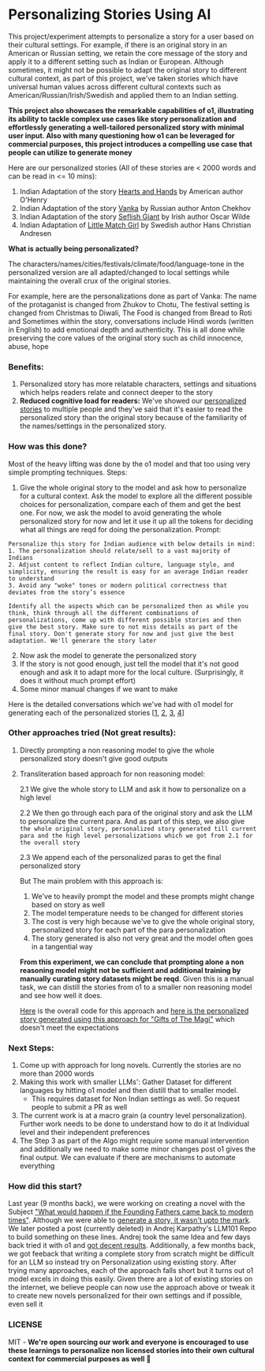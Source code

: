 # Personalizing Stories Using AI

This project/experiment attempts to personalize a story for a user based on their cultural settings. For example, if there is an original story in an American or Russian setting, we retain the core message of the story and apply it to a different setting such as Indian or European. Although sometimes, it might not be possible to adapt the original story to different cultural context, as part of this project, we've taken stories which have universal human values across different cultural contexts such as American/Russian/Irish/Swedish and applied them to an Indian setting. 

**This project also showcases the remarkable capabilities of o1, illustrating its ability to tackle complex use cases like story personalization and effortlessly generating a well-tailored personalized story with minimal user input. Also with many questioning how o1 can be leveraged for commercial purposes, this project introduces a compelling use case that people can utilize to generate money**

Here are our personalized stories (All of these stories are < 2000 words and can be read in <= 10 mins):
1. Indian Adaptation of the story [Hearts and Hands](https://americanliterature.com/author/o-henry/short-story/hearts-and-hands/) by American author O'Henry
2. Indian Adaptation of the story [Vanka](https://americanliterature.com/author/anton-chekhov/short-story/vanka/) by Russian author Anton Chekhov
3. Indian Adaptation of the story [Seflish Giant](https://americanliterature.com/author/oscar-wilde/short-story/the-selfish-giant/) by Irish author Oscar Wilde
4. Indian Adaptation of [Little Match Girl](https://americanliterature.com/author/hans-christian-andersen/short-story/the-little-match-girl/) by Swedish author Hans Christian Andresen

**What is actually being personalizated?** 

The characters/names/cities/festivals/climate/food/language-tone in the personalized version are all adapted/changed to local settings while maintaining the overall crux of the original stories. 

For example, here are the personalizations done as part of Vanka: The name of the protaganist is changed from Zhukov to Chotu, The festival setting is changed from Christmas to Diwali, The Food is changed from Bread to Roti and Sometimes within the story, conversations include Hindi words (written in English) to add emotional depth and authenticity. This is all done while preserving the core values of the original story such as child innocence, abuse, hope

### Benefits:
1. Personalized story has more relatable characters, settings and situations which helps readers relate and connect deeper to the story
2. **Reduced cognitive load for readers:** We've showed our [personalized stories](https://github.com/desik1998/PersonalizingStoriesUsingAI/tree/main/PersonalizedStories) to multiple people and they've said that it's easier to read the personalized story than the original story because of the familiarity of the names/settings in the personalized story.

### How was this done?

Most of the heavy lifting was done by the o1 model and that too using very simple prompting techniques. Steps:
1. Give the whole original story to the model and ask how to personalize for a cultural context. Ask the model to explore all the different possible choices for personalization, compare each of them and get the best one. For now, we ask the model to avoid generating the whole personalized story for now and let it use it up all the tokens for deciding what all things are reqd for doing the personalization.
Prompt:
```
Personalize this story for Indian audience with below details in mind:
1. The personalization should relate/sell to a vast majority of Indians
2. Adjust content to reflect Indian culture, language style, and simplicity, ensuring the result is easy for an average Indian reader to understand
3. Avoid any "woke" tones or modern political correctness that deviates from the story’s essence

Identify all the aspects which can be personalized then as while you think, think through all the different combinations of personalizations, come up with different possible stories and then give the best story. Make sure to not miss details as part of the final story. Don't generate story for now and just give the best adaptation. We'll generare the story later
```
2. Now ask the model to generate the personalized story
3. If the story is not good enough, just tell the model that it's not good enough and ask it to adapt more for the local culture. (Surprisingly, it does it without much prompt effort)
4. Some minor manual changes if we want to make


Here is the detailed conversations which we've had with o1 model for generating each of the personalized stories [[1](https://chatgpt.com/share/6762e3f7-0994-8011-853b-1b1553bc7f82), [2](https://chatgpt.com/share/676bd09b-12d4-8011-9102-da7defbff2b9), [3](https://chatgpt.com/share/6762e40a-21e8-8011-b32d-7865f5e53814), [4](https://chatgpt.com/share/676c0aca-04a0-8011-b81a-e6577126e1b9)]

### Other approaches tried (Not great results):
1. Directly prompting a non reasoning model to give the whole personalized story doesn't give good outputs
2. Transliteration based approach for non reasoning model:

   2.1 We give the whole story to LLM and ask it how to personalize on a high level

   2.2 We then go through each para of the original story and ask the LLM to personalize the current para. And as part of this step, we also give ```the whole original story, personalized story generated till current para and the high level personalizations which we got from 2.1 for the overall story```

   2.3  We append each of the personalized paras to get the final personalized story

   But The main problem with this approach is:
   1. We've to heavily prompt the model and these prompts might change based on story as well
   2. The model temperature needs to be changed for different stories
   3. The cost is very high because we've to give the whole original story, personalized story for each part of the para personalization
   4. The story generated is also not very great and the model often goes in a tangential way

   **From this experiment, we can conclude that prompting alone a non reasoning model might not be sufficient and additional training by manually curating story datasets might be reqd**. Given this is a manual task, we can distill the stories from o1 to a smaller non reasoning model and see how well it does.

   [Here](https://github.com/desik1998/PersonalizingStoriesUsingAI/blob/main/OtherApproachesCode/Personalized_Novel_Generation_POC_draft.ipynb) is the overall code for this approach and [here is the personalized story generated using this approach for "Gifts of The Magi"](https://raw.githubusercontent.com/desik1998/PersonalizingStoriesUsingAI/refs/heads/main/OtherApproachesCode/Gifts%20of%20Selfless%20Love.txt) which doesn't meet the expectations

### Next Steps:
1. Come up with approach for long novels. Currently the stories are no more than 2000 words
2. Making this work with smaller LLMs': Gather Dataset for different languages by hitting o1 model and then distill that to smaller model.
   * This requires dataset for Non Indian settings as well. So request people to submit a PR as well
3. The current work is at a macro grain (a country level personalization). Further work needs to be done to understand how to do it at Individual level and their independent preferences
4. The Step 3 as part of the Algo might require some manual intervention and additionally we need to make some minor changes post o1 gives the final output. We can evaluate if there are mechanisms to automate everything

### How did this start?
Last year (9 months back), we were working on creating a novel with the Subject ["What would happen if the Founding Fathers came back to modern times"](https://github.com/desik1998/NovelWithLLMs). Although we were able to [generate a story, it wasn't upto the mark](https://github.com/desik1998/NovelWithLLMs/blob/main/Novel.md). We later posted a post (currently deleted) in Andrej Karpathy's LLM101 Repo to build something on these lines. Andrej took the same Idea and few days back tried it with o1 and [got decent results](https://x.com/karpathy/status/1868903650451767322). Additionally, a few months back, we got feeback that writing a complete story from scratch might be difficult for an LLM so instead try on Personalization using existing story. After trying many approaches, each of the approach falls short but it turns out o1 model excels in doing this easily. Given there are a lot of existing stories on the internet, we believe people can now use the approach above or tweak it to create new novels personalized for their own settings and if possible, even sell it

### LICENSE
MIT - **We're open sourcing our work and everyone is encouraged to use these learnings to personalize non licensed stories into their own cultural context for commercial purposes as well 🙂**
